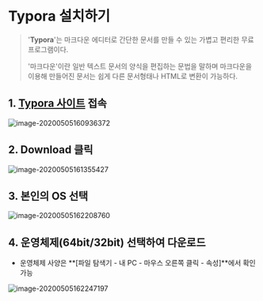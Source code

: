 # Typora 설치하기

> '**Typora**'는 마크다운 에디터로 간단한 문서를 만들 수 있는 가볍고 편리한 무료 프로그램이다.
>
> '마크다운'이란 일반 텍스트 문서의 양식을 편집하는 문법을 말하며 마크다운을 이용해 만들어진 문서는 쉽게 다른 문서형태나 HTML로 변환이 가능하다.

## 1. [Typora 사이트](https://typora.io/) 접속

![image-20200505160936372](C:\Users\Rie_Lee\AppData\Roaming\Typora\typora-user-images\image-20200505160936372.png)

## 2. Download 클릭

![image-20200505161355427](C:\Users\Rie_Lee\AppData\Roaming\Typora\typora-user-images\image-20200505161355427.png)

## 3. 본인의 OS 선택

![image-20200505162208760](C:\Users\Rie_Lee\AppData\Roaming\Typora\typora-user-images\image-20200505162208760.png)

## 4. 운영체제(64bit/32bit) 선택하여 다운로드 

* 운영체제 사양은 **[파일 탐색기 - 내 PC - 마우스 오른쪽 클릭 - 속성]**에서 확인 가능

![image-20200505162247197](C:\Users\Rie_Lee\AppData\Roaming\Typora\typora-user-images\image-20200505162247197.png)
